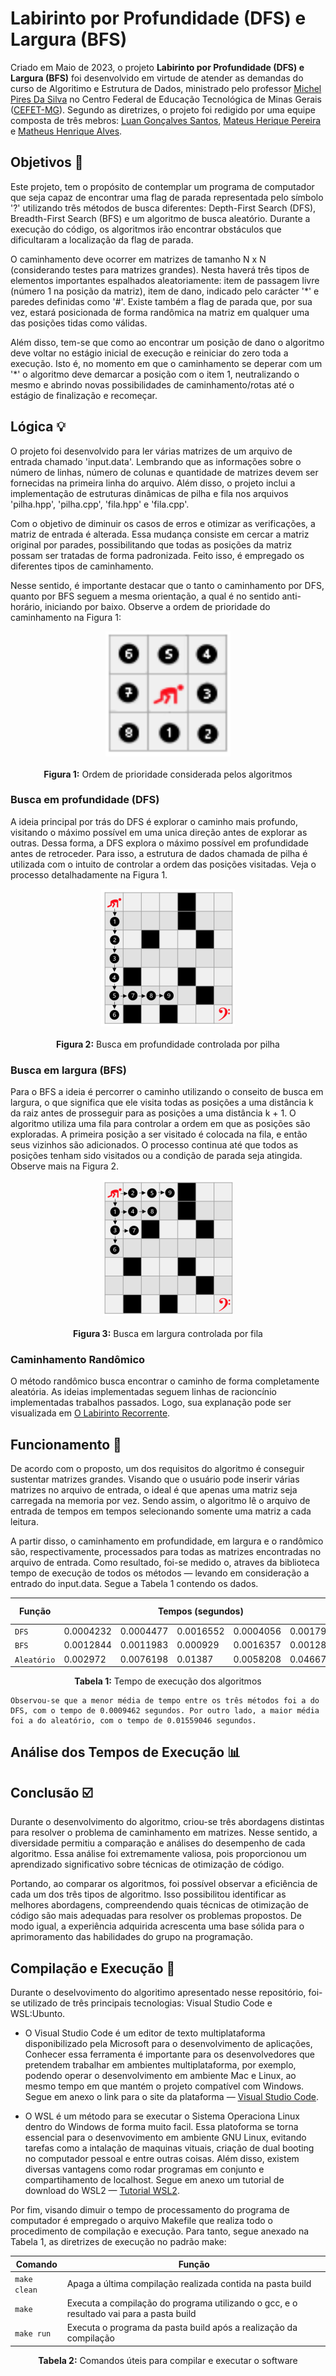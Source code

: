 # Labirinto por Profundidade (DFS) e Largura (BFS)

Criado em Maio de 2023, o projeto <strong>Labirinto por Profundidade (DFS) e Largura (BFS)</strong> foi desenvolvido em virtude de atender as demandas do curso de Algoritimo e Estrutura de Dados, ministrado pelo professor <a href="https://github.com/mpiress" target="_blank">Michel Pires Da Silva</a> no Centro Federal de Educação Tecnológica de Minas Gerais (<a href="https://www.divinopolis.cefetmg.br/" target="_blank">CEFET-MG</a>). Segundo as diretrizes, o projeto foi redigido por uma equipe composta de três mebros: <a href="https://github.com/LuanLuL/" target="_blank">Luan Gonçalves Santos</a>, <a href="https://github.com/teuswx" target="_blank">Mateus Herique Pereira</a> e <a href="https://github.com/MatheuAlves/" target="_blank">Matheus Henrique Alves</a>.

## Objetivos 🎯

Este projeto, tem o propósito de contemplar um programa de computador que seja capaz de encontrar uma flag de parada representada pelo símbolo '?' utilizando três métodos de busca diferentes: Depth-First Search (DFS), Breadth-First Search (BFS) e um algoritmo de busca aleatório. Durante a execução do código, os algoritmos irão encontrar obstáculos que dificultaram a localização da flag de parada.

O caminhamento deve ocorrer em matrizes de tamanho N x N (considerando testes para matrizes grandes). Nesta haverá três tipos de elementos importantes espalhados aleatoriamente: item de passagem livre (número 1 na posição da matriz), item de dano, indicado pelo carácter '*' e paredes definidas como '#'. Existe também a flag de parada que, por sua vez, estará posicionada de forma randômica na matriz em qualquer uma das posições tidas como válidas.

Além disso, tem-se que como ao encontrar um posição de dano o algoritmo deve voltar no estágio inicial de execução e reiniciar do zero toda a execução. Isto é, no momento em que o caminhamento se deperar com um '*' o algoritmo deve demarcar a posição com o item 1, neutralizando o mesmo e abrindo novas possibilidades de caminhamento/rotas até o estágio de finalização e recomeçar.

## Lógica :bulb:

O projeto foi desenvolvido para ler várias matrizes de um arquivo de entrada chamado 'input.data'. Lembrando que as informações sobre o número de linhas, número de colunas e quantidade de matrizes devem ser fornecidas na primeira linha do arquivo.  Além disso, o projeto inclui a implementação de estruturas dinâmicas de pilha e fila nos arquivos 'pilha.hpp', 'pilha.cpp', 'fila.hpp' e 'fila.cpp'.

Com o objetivo de diminuir os casos de erros e otimizar as verificações, a matriz de entrada é alterada. Essa mudança consiste em cercar a matriz original por parades, possibilitando que todas as posições da matriz possam ser tratadas de forma padronizada. Feito isso, é empregado os diferentes tipos de caminhamento.

Nesse sentido, é importante destacar que o tanto o caminhamento por DFS, quanto por BFS seguem a mesma orientação, a qual é no sentido anti-horário, iniciando por baixo. Observe a ordem de prioridade do caminhamento na Figura 1:
<br>
<p align="center">
    <img src="img/Figura_1-Orientacao.png" width="200px" height="200px"/>
    <br><br><strong>Figura 1:</strong> Ordem de prioridade considerada pelos algoritmos
</p>

### Busca em profundidade (DFS)

A ideia principal por trás do DFS é explorar o caminho mais profundo, visitando o máximo possível em uma unica direção antes de explorar as outras. Dessa forma, a DFS explora o máximo possível em profundidade antes de retroceder. Para isso, a estrutura de dados chamada de pilha é utilizada com o intuito de controlar a ordem das posições visitadas. Veja o processo detalhadamente na Figura 1.
<br>
<p align="center">
    <img src="img/Figura_2-DFS.png" />
    <br><br><strong>Figura 2:</strong> Busca em profundidade controlada por pilha
</p>

### Busca em largura (BFS)

Para o BFS a ideia é percorrer o caminho utilizando o conseito de busca em largura, o que significa que ele visita todas as posições a uma distância k da raiz antes de prosseguir para as posições a uma distância k + 1. O algoritmo utiliza uma fila para controlar a ordem em que as posições são exploradas. A primeira posição a ser visitado é colocada na fila, e então seus vizinhos são adicionados. O processo continua até que todos as posições tenham sido visitados ou a condição de parada seja atingida. Observe mais na Figura 2.
<br>
<p align="center">
    <img src="img/Figura_3-BFS.png" />
    <br><br><strong>Figura 3:</strong> Busca em largura controlada por fila
</p>

### Caminhamento Randômico

O método randômico busca encontrar o caminho de forma completamente aleatória. As ideias implementadas seguem linhas de racioncínio implementadas trabalhos passados. Logo, sua explanação pode ser visualizada em [O Labirinto Recorrente](https://github.com/teuswx/O-Labirinto-Recorrente/blob/master/README.md).

## Funcionamento :hammer: 

De acordo com o proposto, um dos requisitos do algoritmo é conseguir sustentar matrizes grandes. Visando que o usuário pode inserir várias matrizes no arquivo de entrada, o ideal é que apenas uma matriz seja carregada na memoria por vez. Sendo assim, o algoritmo lê o arquivo de entrada de tempos em tempos selecionando somente uma matriz a cada leitura.

A partir disso, o caminhamento em profundidade, em largura e o randômico são, respectivamente, processados para todas as matrizes encontradas no arquivo de entrada. Como resultado, foi-se medido o, atraves da biblioteca <a hreft=""></a> tempo de execução de todos os métodos — levando em consideração a entrado do <a hreft="">input.data</a>. Segue a Tabela 1 contendo os dados.

<div align="center">
        <table>
            <thead>
                <tr>
                    <th><center>Função</center></th>
                    <th colspan="5"><center>Tempos (segundos)</center></th>
                    <th><center>Média (segundos)</center></th>
                </tr>
            </thead>
            <tbody>
                <tr>
                    <td><code>DFS</code></td>
                    <td>0.0004232</td>
                    <td>0.0004477</td>
                    <td>0.0016552</td>
                    <td>0.0004056</td>
                    <td>0.0017993</td>
                    <td>0.0009462</td>
                </tr>
                <tr>
                    <td><code>BFS</code></td>
                    <td>0.0012844</td>
                    <td>0.0011983</td>
                    <td>0.000929</td>
                    <td>0.0016357</td>
                    <td>0.0012859</td>
                    <td>0.00126666 </td>
                </tr>
                <tr>
                    <td><code>Aleatório</code></td>
                    <td>0.002972</td>
                    <td>0.0076198</td>
                    <td>0.01387</td>
                    <td>0.0058208</td>
                    <td>0.0466705</td>
                    <td>0.01559046</td>
                </tr>
            </tbody>
        </table>
        <p align="center">
            <b>Tabela 1:</b> Tempo de execução dos algoritmos
        </p>
    </div>

    Observou-se que a menor média de tempo entre os três métodos foi a do DFS, com o tempo de 0.0009462 segundos. Por outro lado, a maior média foi a do aleatório, com o tempo de 0.01559046 segundos.

## Análise dos Tempos de Execução :bar_chart:

## Conclusão :ballot_box_with_check:

Durante o desenvolvimento do algoritmo, criou-se três abordagens distintas para resolver o problema de caminhamento em matrizes. Nesse sentido, a diversidade permitiu a comparação e análises do desempenho de cada algoritmo. Essa análise foi extremamente valiosa, pois proporcionou um aprendizado significativo sobre técnicas de otimização de código.
    
Portando, ao comparar os algoritmos, foi possível observar a eficiência de cada  um dos três tipos de algoritmo. Isso possibilitou identificar as melhores abordagens, compreendendo quais técnicas de otimização de código são mais adequadas para resolver os problemas propostos. De modo igual, a experiência adquirida acrescenta uma base sólida para o aprimoramento das habilidades do grupo na programação.

## Compilação e Execução :electric_plug:

<p>
    Durante o deselvovimento do algoritimo apresentado nesse repositório, foi-se utilizado de três principais tecnologias: Visual Studio Code e WSL:Ubunto.
</p>
<ul>
    <li>    
        <p>
            O Visual Studio Code é um editor de texto multiplataforma disponibilizado pela Microsoft para o desenvolvimento de aplicações, Conhecer essa ferramenta é importante para os desenvolvedores que pretendem trabalhar em ambientes multiplataforma, por exemplo,  podendo operar o desenvolvimento em ambiente Mac e Linux, ao mesmo tempo em que mantém o projeto compatível com Windows. Segue em anexo o link para o site da plataforma — <a href="https://code.visualstudio.com/" target="_blank">Visual Studio Code</a>.
        </p>
    </li>
    <li>
        <p>O WSL é um método para se executar o Sistema Operaciona Linux dentro do Windows de forma muito facil. Essa platoforma se torna essencial para o desenvovimento em ambiente GNU Linux, evitando tarefas como a intalação de maquinas vituais, criação de dual booting no computador pessoal e entre outras coisas. Além disso, existem diversas vantagens como rodar programas em conjunto e compartihamento de localhost. Segue em anexo um  tutorial de download do WSL2 — <a href="https://youtu.be/hd6lxt5iVsg" target="_blank">Tutorial WSL2</a>.</p>
    </li>
</ul>


Por fim, visando dimuir o tempo de processamento do programa de computador é empregado o arquivo Makefile que realiza todo o procedimento de compilação e execução. Para tanto, segue anexado na Tabela 1, as diretrizes de execução no padrão make:

<div align="center">

| Comando                |  Função                                                                                           |                     
| -----------------------| ------------------------------------------------------------------------------------------------- |
|  `make clean`          | Apaga a última compilação realizada contida na pasta build                                        |
|  `make`                | Executa a compilação do programa utilizando o gcc, e o resultado vai para a pasta build           |
|  `make run`            | Executa o programa da pasta build após a realização da compilação                                |
</div>
<p align="center">
    <strong>Tabela 2:</strong> Comandos úteis para compilar e executar o software
</p>


